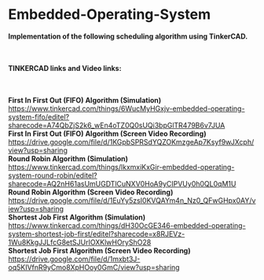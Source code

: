 # Embedded-Operating-System
**Implementation of the following scheduling algorithm using TinkerCAD.**

<br/><br/>**TINKERCAD links and Video links:**

<br/><br/>**First In First Out (FIFO) Algorithm (Simulation)** https://www.tinkercad.com/things/6WucMyHGxjv-embedded-operating-system-fifo/editel?sharecode=A74QbZjS2k6_wEn4oTZ0Q0sUQi3bpGlTR479B6v7JUA
<br/>**First In First Out (FIFO) Algorithm (Screen Video Recording)**  https://drive.google.com/file/d/1KGpbSPRSdYQZOKmzgeAp7Ksyf9wJXcph/view?usp=sharing
<br/>**Round Robin Algorithm (Simulation)** https://www.tinkercad.com/things/lkxmxiKxGir-embedded-operating-system-round-robin/editel?sharecode=AQ2nH61asUmUGDTlCuNXV0HoA9yCIPVUy0h0QL0qM1U
<br/>**Round Robin Algorithm (Screen Video Recording)** https://drive.google.com/file/d/1EuYy5zsI0KVQAYm4n_Nz0_QFwGHpx0AY/view?usp=sharing
<br/>**Shortest Job First Algorithm (Simulation)** https://www.tinkercad.com/things/dH30OcGE346-embedded-operating-system-shortest-job-first/editel?sharecode=x8RJEVz-1Wu8KkgJJLfcG8etSJUrIOXKlwHOryShO28
<br/>**Shortest Job First Algorithm (Screen Video Recording)** https://drive.google.com/file/d/1mxbt3J-oq5KIVfnR9yCmo8XpHOoy0GmC/view?usp=sharing
